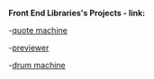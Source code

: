 **Front End Libraries's Projects - link:**

-[quote machine](https://a331998513.github.io/practice/quote_machine/)

-[previewer](https://a331998513.github.io/practice/previewer/)

-[drum machine](https://a331998513.github.io/practice/drum_machine/)
